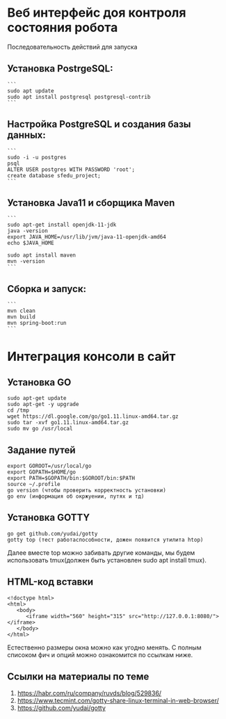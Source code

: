 # Веб интерфейс доя контроля состояния робота

Последовательность действий для запуска

## Установка PostrgeSQL:
    ``` 
    sudo apt update
    sudo apt install postgresql postgresql-contrib
    ```
## Настройка PostgreSQL и создания базы данных:
    ```
    sudo -i -u postgres
    psql
    ALTER USER postgres WITH PASSWORD 'root';
    create database sfedu_project;
    ```
## Установка Java11 и сборщика Maven
    ```
    sudo apt-get install openjdk-11-jdk
    java -version
    export JAVA_HOME=/usr/lib/jvm/java-11-openjdk-amd64
    echo $JAVA_HOME

    sudo apt install maven
    mvn -version  
    ```
## Сборка и запуск:
    ```
    mvn clean
    mvn build
    mvn spring-boot:run
    ```

# Интеграция консоли в сайт

## Установка GO
``` 
sudo apt-get update
sudo apt-get -y upgrade
cd /tmp
wget https://dl.google.com/go/go1.11.linux-amd64.tar.gz
sudo tar -xvf go1.11.linux-amd64.tar.gz
sudo mv go /usr/local
``` 
## Задание путей
```
export GOROOT=/usr/local/go
export GOPATH=$HOME/go
export PATH=$GOPATH/bin:$GOROOT/bin:$PATH
source ~/.profile
go version (чтобы проверить корректность установки)
go env (информация об окржуении, путях и тд)
```
##  Установка GOTTY
```
go get github.com/yudai/gotty
gotty top (тест работаспособности, дожен появится утилита htop)
```
Далее вместе top можно забивать другие команды, мы будем использовать tmux(должен быть установлен sudo apt install tmux).

## HTML-код вставки 
```
<!doctype html>
<html>
   <body>
      <iframe width="560" height="315" src="http://127.0.0.1:8080/"></iframe>
   </body>
</html>
```
Естественно размеры окна можно как угодно менять. С полным списоком фич и опций можно ознакомится по ссылкам ниже. 

## Ссылки на материалы по теме
1. https://habr.com/ru/company/ruvds/blog/529836/
2. https://www.tecmint.com/gotty-share-linux-terminal-in-web-browser/
3. https://github.com/yudai/gotty